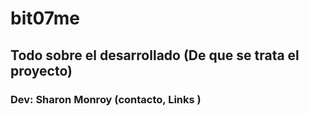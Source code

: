 # bit07me
## Todo sobre el desarrollado (De que se trata el proyecto)
### Dev: Sharon Monroy (contacto, Links )